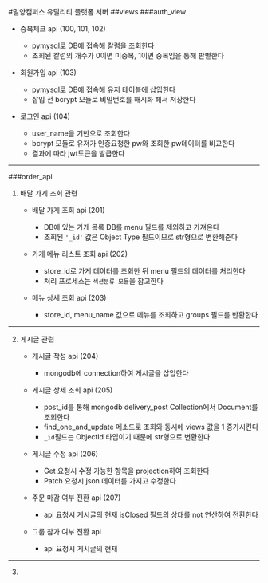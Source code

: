 #밀양캠퍼스 유틸리티 플랫폼 서버
##views
###auth_view
   - 중복체크 api (100, 101, 102)
     - pymysql로 DB에 접속해 칼럼을 조회한다
     - 조회된 칼럼의 개수가 0이면 미중복, 1이면 중복임을 통해 판별한다
   
   - 회원가입 api (103)
       - pymysql로 DB에 접속해 유저 테이블에 삽입한다
       - 삽입 전 bcrypt 모듈로 비밀번호를 해시화 해서 저장한다
       
   - 로그인 api (104)
     - user_name을 기반으로 조회한다
     - bcrypt 모듈로 유저가 인증요청한 pw와 조회한 pw데이터를 비교한다
     - 결과에 따라 jwt토큰을 발급한다
-------------------------------------------------------------------------
###order_api
   1. 배달 가게 조회 관련
      - 배달 가게 조회 api (201)
        - DB에 있는 가게 목록 DB를 menu 필드를 제외하고 가져온다
        - 조회된 `'_id'` 값은 Object Type 필드이므로 str형으로 변환해준다
        
      - 가게 메뉴 리스트 조회 api (202)
        - store_id로 가게 데이터를 조회한 뒤 menu 필드의 데이터를 처리한다
        - 처리 프로세스는 `섹션분류 모듈`을 참고한다
        
      - 메뉴 상세 조회 api (203)
        - store_id, menu_name 값으로 메뉴를 조회하고 groups 필드를 반환한다
   -------------------------------------------------------------------------
   2. 게시글 관련
      - 게시글 작성 api (204)
        - mongodb에 connection하여 게시글을 삽입한다
        
      - 게시글 상세 조회 api (205)
        - post_id를 통해 mongodb delivery_post Collection에서 Document를 조회한다
        - find_one_and_update 메소드로 조회와 동시에 views 값을 1 증가시킨다
        - `_id`필드는 ObjectId 타입이기 때문에 str형으로 변환한다
        
      - 게시글 수정 api (206)
        - Get 요청시 수정 가능한 항목을 projection하여 조회한다
        - Patch 요청시 json 데이터를 가지고 수정한다
        
      - 주문 마감 여부 전환 api (207)
        - api 요청시 게시글의 현재 isClosed 필드의 상태를 not 연산하여 전환한다

      - 그룹 참가 여부 전환 api
        - api 요청시 게시글의 현재 
   -------------------------------------------------------------------------
   3. 
